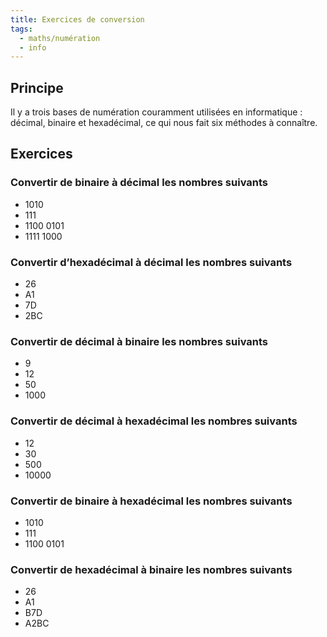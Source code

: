 ```yaml
---
title: Exercices de conversion
tags:
  - maths/numération
  - info
---
```


## Principe

Il y a trois bases de numération couramment utilisées en informatique : décimal, binaire et hexadécimal, ce qui nous fait six méthodes à connaître.

## Exercices

### Convertir de binaire à décimal les nombres suivants

- 1010
- 111
- 1100 0101
- 1111 1000

### Convertir d’hexadécimal à décimal les nombres suivants

- 26
- A1
- 7D
- 2BC

### Convertir de décimal à binaire les nombres suivants

- 9
- 12
- 50
- 1000

### Convertir de décimal à hexadécimal les nombres suivants

- 12
- 30
- 500
- 10000

### Convertir de binaire à hexadécimal les nombres suivants

- 1010
- 111
- 1100 0101

### Convertir de hexadécimal à binaire les nombres suivants

- 26
- A1
- B7D
- A2BC
